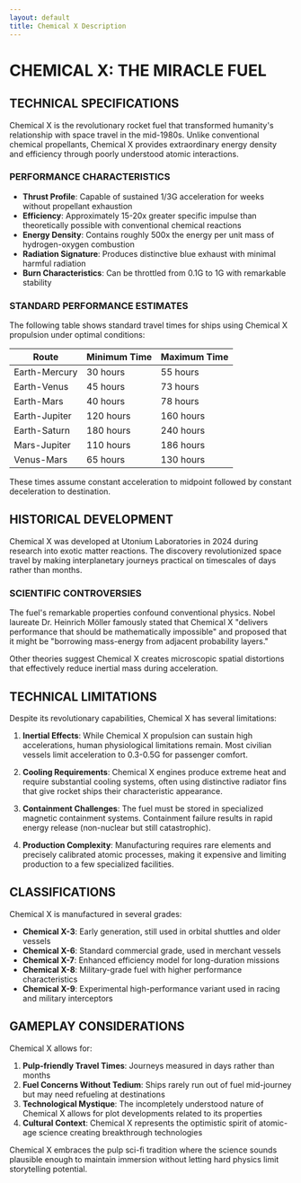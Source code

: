 ```yaml
---
layout: default
title: Chemical X Description
---
```


# CHEMICAL X: THE MIRACLE FUEL

## TECHNICAL SPECIFICATIONS

Chemical X is the revolutionary rocket fuel that transformed humanity's relationship with space travel in the mid-1980s. Unlike conventional chemical propellants, Chemical X provides extraordinary energy density and efficiency through poorly understood atomic interactions.

### PERFORMANCE CHARACTERISTICS

* **Thrust Profile**: Capable of sustained 1/3G acceleration for weeks without propellant exhaustion
* **Efficiency**: Approximately 15-20x greater specific impulse than theoretically possible with conventional chemical reactions
* **Energy Density**: Contains roughly 500x the energy per unit mass of hydrogen-oxygen combustion
* **Radiation Signature**: Produces distinctive blue exhaust with minimal harmful radiation
* **Burn Characteristics**: Can be throttled from 0.1G to 1G with remarkable stability

### STANDARD PERFORMANCE ESTIMATES

The following table shows standard travel times for ships using Chemical X propulsion under optimal conditions:

| Route | Minimum Time | Maximum Time |
|-------|--------------|--------------|
| Earth-Mercury | 30 hours | 55 hours |
| Earth-Venus | 45 hours | 73 hours |
| Earth-Mars | 40 hours | 78 hours |
| Earth-Jupiter | 120 hours | 160 hours |
| Earth-Saturn | 180 hours | 240 hours |
| Mars-Jupiter | 110 hours | 186 hours |
| Venus-Mars | 65 hours | 130 hours |

These times assume constant acceleration to midpoint followed by constant deceleration to destination.

## HISTORICAL DEVELOPMENT

Chemical X was developed at Utonium Laboratories in 2024 during research into exotic matter reactions. The discovery revolutionized space travel by making interplanetary journeys practical on timescales of days rather than months.

### SCIENTIFIC CONTROVERSIES

The fuel's remarkable properties confound conventional physics. Nobel laureate Dr. Heinrich Möller famously stated that Chemical X "delivers performance that should be mathematically impossible" and proposed that it might be "borrowing mass-energy from adjacent probability layers."

Other theories suggest Chemical X creates microscopic spatial distortions that effectively reduce inertial mass during acceleration.

## TECHNICAL LIMITATIONS

Despite its revolutionary capabilities, Chemical X has several limitations:

1. **Inertial Effects**: While Chemical X propulsion can sustain high accelerations, human physiological limitations remain. Most civilian vessels limit acceleration to 0.3-0.5G for passenger comfort.

2. **Cooling Requirements**: Chemical X engines produce extreme heat and require substantial cooling systems, often using distinctive radiator fins that give rocket ships their characteristic appearance.

3. **Containment Challenges**: The fuel must be stored in specialized magnetic containment systems. Containment failure results in rapid energy release (non-nuclear but still catastrophic).

4. **Production Complexity**: Manufacturing requires rare elements and precisely calibrated atomic processes, making it expensive and limiting production to a few specialized facilities.

## CLASSIFICATIONS

Chemical X is manufactured in several grades:

* **Chemical X-3**: Early generation, still used in orbital shuttles and older vessels
* **Chemical X-6**: Standard commercial grade, used in merchant vessels
* **Chemical X-7**: Enhanced efficiency model for long-duration missions
* **Chemical X-8**: Military-grade fuel with higher performance characteristics
* **Chemical X-9**: Experimental high-performance variant used in racing and military interceptors

## GAMEPLAY CONSIDERATIONS

Chemical X allows for:

1. **Pulp-friendly Travel Times**: Journeys measured in days rather than months
2. **Fuel Concerns Without Tedium**: Ships rarely run out of fuel mid-journey but may need refueling at destinations
3. **Technological Mystique**: The incompletely understood nature of Chemical X allows for plot developments related to its properties
4. **Cultural Context**: Chemical X represents the optimistic spirit of atomic-age science creating breakthrough technologies

Chemical X embraces the pulp sci-fi tradition where the science sounds plausible enough to maintain immersion without letting hard physics limit storytelling potential.
